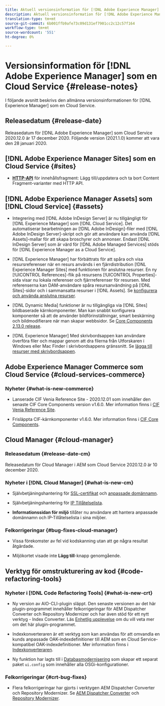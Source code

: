 ```yaml
---
title: Aktuell versionsinformation för [!DNL Adobe Experience Manager] som en Cloud Service.
description: Aktuell versionsinformation för [!DNL Adobe Experience Manager] som en Cloud Service.
translation-type: tm+mt
source-git-commit: 6b001ffb9afe73c09d131ef7901cc2c12c57f164
workflow-type: tm+mt
source-wordcount: '551'
ht-degree: 0%

---
```



# Versionsinformation för [!DNL Adobe Experience Manager] som en Cloud Service {#release-notes}

I följande avsnitt beskrivs den allmänna versionsinformationen för [!DNL Experience Manager] som en Cloud Service.

## Releasedatum {#release-date}

Releasedatum för [!DNL Adobe Experience Manager] som Cloud Service 2020.12.0 är 17 december 2020.
Följande version (2021.1.0) kommer att vara den 28 januari 2020.

## [!DNL Adobe Experience Manager Sites] som en Cloud Service  {#sites}

* **[HTTP-API](/help/assets/content-fragments/assets-api-content-fragments.md)** för innehållsfragment: Lägg till/uppdatera och ta bort Content Fragment-varianter med HTTP API.

## [!DNL Adobe Experience Manager Assets] som  [!DNL Cloud Service] {#assets}

* Integrering med [!DNL Adobe InDesign Server] är nu tillgängligt för [!DNL Experience Manager] som [!DNL Cloud Service]. Det automatiserar bearbetningen av [!DNL Adobe InDesign]-filer med [!DNL Adobe InDesign Server]-skript och gör att användare kan använda [!DNL Assets]-mallar för att skapa broschyrer och annonser. Endast [!DNL InDesign Server] som är värd för [!DNL Adobe Managed Services] stöds för [!DNL Experience Manager as a Cloud Service]. <!-- TBD: Add link to article. -->

* [!DNL Experience Manager] har förbättrats för att spåra och visa resursreferenser när en resurs används i en fjärrdistribution  [!DNL Experience Manager Sites] med funktionen för anslutna resurser. En ny [!UICONTROL References]-flik på resursens [!UICONTROL Properties]-sida visar nu lokala referenser och fjärrreferenser för resursen. Med referenserna kan DAM-användare spåra resursanvändning på [!DNL Sites]-sidor och i sammansatta resurser i [!DNL Assets]. Se [konfigurera och använda anslutna resurser](/help/assets/use-assets-across-connected-assets-instances.md).

* [!DNL Dynamic Media] funktioner är nu tillgängliga via  [!DNL Sites] bildbaserade kärnkomponenter. Man kan snabbt konfigurera komponenter så att de använder bildförinställningar, smart beskärning och bildmodifierare när man skapar webbsidor. Se [Core Components 2.13.0 release](https://github.com/adobe/aem-core-wcm-components/releases/tag/core.wcm.components.reactor-2.13.0).

* [!DNL Experience Manager] Med skrivbordsappen kan användare överföra filer och mappar genom att dra filerna från Utforskaren i Windows eller Mac Finder i skrivbordsappens gränssnitt. Se [lägga till resurser med skrivbordsappen](https://experienceleague.adobe.com/docs/experience-manager-desktop-app/using/using.html#upload-and-add-new-assets-to-aem).

## Adobe Experience Manager Commerce som Cloud Service {#cloud-services-commerce}

### Nyheter {#what-is-new-commerce}

* Lanserade CIF Venia Reference Site - 2020.12.01 som innehåller den senaste CIF Core Components version v1.6.0. Mer information finns i [CIF Venia Reference Site](https://github.com/adobe/aem-cif-guides-venia/releases/tag/venia-2020.12.01).

* Frisläppta CIF-kärnkomponenter v1.6.0. Mer information finns i [CIF Core Components](https://github.com/adobe/aem-core-cif-components/releases/tag/core-cif-components-reactor-1.6.0).

## Cloud Manager {#cloud-manager}

### Releasedatum {#release-date-cm}

Releasedatum för Cloud Manager i AEM som Cloud Service 2020.12.0 är 10 december 2020.

### Nyheter i [!DNL Cloud Manager] {#what-is-new-cm}

* Självbetjäningshantering för [SSL-certifikat](/help/implementing/cloud-manager/managing-ssl-certifications/introduction.md) och [anpassade domännamn](/help/implementing/cloud-manager/custom-domain-names/introduction.md).

* Självbetjäningshantering för [IP Tillåtelselista](/help/implementing/cloud-manager/ip-allow-lists/introduction.md).

* **Informationssidan för miljö** tillåter nu användare att hantera anpassade domännamn och IP-Tillåtelselista i sina miljöer.

### Felkorrigeringar {#bug-fixes-cloud-manager}

* Vissa förekomster av fel vid kodskanning utan att ge några resultat åtgärdade.

* Miljökortet visade inte **Lägg till**-knapp genomgående.

## Verktyg för omstrukturering av kod {#code-refactoring-tools}

### Nyheter i [!DNL Code Refactoring Tools] {#what-is-new-crt}

* Ny version av AIO-CLI-plugin släppt. Den senaste versionen av det här plugin-programmet innehåller felkorrigeringar för AEM Dispatcher Converter och Repository Modernizer och har även stöd för ett nytt verktyg - Index Converter. Läs [Enhetlig upplevelse](https://experienceleague.adobe.com/docs/experience-manager-cloud-service/moving/refactoring-tools/unified-experience.html?lang=en#benefits) om du vill veta mer om det här plugin-programmet.

* Indexkonverteraren är ett verktyg som kan användas för att omvandla en kunds anpassade OAK-indexdefinitioner till AEM som en Cloud Service-kompatibel OAK-indexdefinitioner. Mer information finns i [Indexkonverteraren](https://github.com/adobe/aem-cloud-service-source-migration/tree/master/packages/index-converter).

* Ny funktion har lagts till i [Databasmodernisering](https://github.com/adobe/aem-cloud-service-source-migration/tree/master/packages/repository-modernizer) som skapar ett separat paket `ui.config` som innehåller alla OSGi-konfigurationer.

### Felkorrigeringar {#crt-bug-fixes}

* Flera felkorrigeringar har gjorts i verktygen AEM Dispatcher Converter och Repository Modernizer. Se [AEM Dispatcher Converter](https://github.com/adobe/aem-cloud-service-source-migration/tree/master/packages/dispatcher-converter) och [Repository Modernizer](https://github.com/adobe/aem-cloud-service-source-migration/tree/master/packages/repository-modernizer).
